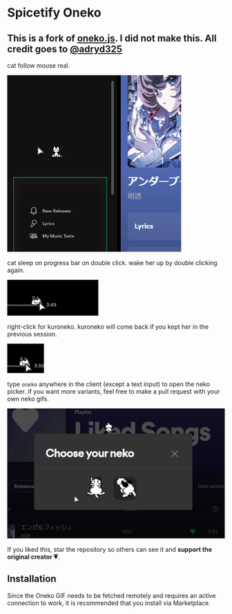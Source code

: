 # Spicetify Oneko

## This is a fork of [oneko.js](https://github.com/adryd325/oneko.js). I did not make this. All credit goes to [@adryd325](https://github.com/adryd325)

cat follow mouse real.

![demo](/assets/preview/preview.gif)

cat sleep on progress bar on double click. wake her up by double clicking again.

![demo](/assets/preview/double-click.gif)

right-click for kuroneko. kuroneko will come back if you kept her in the previous session.

![demo](/assets/preview/kuroneko.gif)

type `oneko` anywhere in the client (except a text input) to open the neko picker. if you want more variants, feel free to make a pull request with your own neko gifs.

![demo](/assets/preview/picker.gif)

If you liked this, star the repository so others can see it and **support the original creator 💗**.

## Installation

Since the Oneko GIF needs to be fetched remotely and requires an active connection to work, it is recommended that you install via Marketplace.
